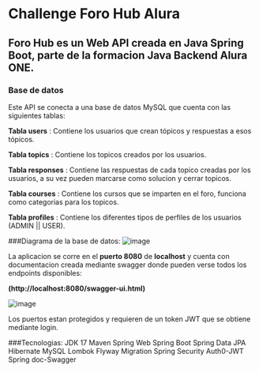 # Challenge Foro Hub Alura

## Foro Hub es un Web API creada en Java Spring Boot, parte de la formacion Java Backend Alura ONE.

### Base de datos

Este API se conecta a una base de datos MySQL que cuenta con las siguientes tablas:

**Tabla users** : Contiene los usuarios que crean tópicos y respuestas a esos tópicos.

**Tabla topics** : Contiene los topicos creados por los usuarios.

**Tabla responses** : Contiene las respuestas de cada topico creadas por los usuarios, a su vez pueden marcarse como solucion y cerrar topicos.

**Tabla courses** : Contiene los cursos que se imparten en el foro, funciona como categorias para los topicos.

**Tabla profiles** : Contiene los diferentes tipos de perfiles de los usuarios (ADMIN || USER).

###Diagrama de la base de datos:
![image](https://github.com/user-attachments/assets/5a568457-58ed-47ec-8dfa-8a40c1ac1b54)

La aplicacion se corre en el **puerto 8080** de **localhost** y cuenta con documentacion creada mediante swagger donde pueden verse todos los endpoints disponibles:

**(http://localhost:8080/swagger-ui.html)**

![image](https://github.com/user-attachments/assets/5ebd6c40-c6b2-4830-ac5c-4a935ede9a3b)

Los puertos estan protegidos y requieren de un token JWT que se obtiene mediante login.


###Tecnologias:
JDK 17
Maven
Spring Web
Spring Boot
Spring Data JPA
Hibernate
MySQL
Lombok
Flyway Migration
Spring Security
Auth0-JWT
Spring doc-Swagger
